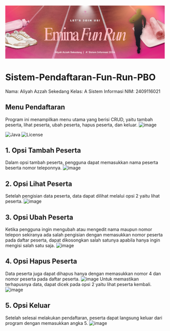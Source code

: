 <p align="center">
  <img src="https://raw.githubusercontent.com/aliyahaz/Sistem-Pendaftaran-Fun-Run-PBO---Aliyah-Azzah-Sekedang-021/main/Run%20with%20Jazz%20Party%20(1200%20x%20400%20px)%20(1).png" alt="Fun Run Header" width="800"/>
</p>

# Sistem-Pendaftaran-Fun-Run-PBO

Nama: Aliyah Azzah Sekedang
Kelas: A Sistem Informasi
NIM: 2409116021

## Menu Pendaftaran
Program ini menampilkan menu utama yang berisi CRUD, yaitu tambah peserta, lihat peserta, ubah peserta, hapus peserta, dan keluar.
<img width="638" height="221" alt="image" src="https://github.com/user-attachments/assets/7cd731c0-cbc8-445d-8196-57f867f44546" />

![Java](https://img.shields.io/badge/Java-ED8B00?style=for-the-badge&logo=openjdk&logoColor=white)
![License](https://img.shields.io/badge/License-MIT-green?style=for-the-badge)

## 1. Opsi Tambah Peserta
Dalam opsi tambah peserta, pengguna dapat memasukkan nama peserta beserta nomor teleponnya.
<img width="511" height="121" alt="image" src="https://github.com/user-attachments/assets/f491c324-b162-4c3f-9b2d-efc2c3ddcfaf" />

## 2. Opsi Lihat Peserta
Setelah pengisian data peserta, data dapat dilihat melalui opsi 2 yaitu lihat peserta.
<img width="570" height="86" alt="image" src="https://github.com/user-attachments/assets/24fba258-34ea-4d67-bc02-ee31c8a2ba33" />

## 3. Opsi Ubah Peserta
Ketika pengguna ingin mengubah atau mengedit nama maupun nomor telepon sekiranya ada salah pengisian dengan memasukkan nomor peserta pada daftar peserta, dapat dikosongkan salah satunya apabila hanya ingin mengisi salah satu saja.
<img width="735" height="188" alt="image" src="https://github.com/user-attachments/assets/a8991954-207b-41a5-acaf-afcc359a193f" />

## 4. Opsi Hapus Peserta
Data peserta juga dapat dihapus hanya dengan memasukkan nomor 4 dan nomor peserta pada daftar peserta.
<img width="556" height="133" alt="image" src="https://github.com/user-attachments/assets/4324f0d0-de2a-436f-9d2d-a3aac1c58336" />
Untuk memastikan terhapusnya data, dapat dicek pada opsi 2 yaitu lihat peserta kembali.
<img width="499" height="67" alt="image" src="https://github.com/user-attachments/assets/1834dd79-e023-45aa-846f-d959f115f708" />

## 5. Opsi Keluar
Setelah selesai melakukan pendaftaran, peserta dapat langsung keluar dari program dengan memasukkan angka 5.
<img width="634" height="97" alt="image" src="https://github.com/user-attachments/assets/45533113-f084-4dc3-85a4-306b16b30b08" />
